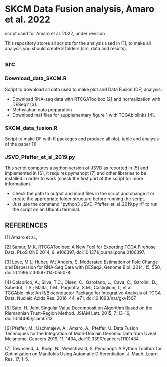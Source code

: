 # SKCM Data Fusion analysis, Amaro et al. 2022
script used for Amaro et al. 2022, under revision

This repository stores all scripts for the analysis used in [1], to make all analysis you should create 3 folders (src, data and results).

## src

### Download_data_SKCM.R
Script to download all data used to make plot and Data Fusion (DF) analysis:
  * Download RNA-seq data with RTCGAToolbox [2] and normalization with DESeq2 [3].
  * Methylation data preparation
  * Download maf files for supplementary figure 1 with TCGAbiolinks [4].

### SKCM_data_fusion.R
Script to make DF with R packages and produce all plot, table and analysis of the paper [1]

### JSVD_Pfeffer_et_al_2019.py
This script computes a python version of JSVD as reported in [5] and implemented in [6], it requires pymanopt [7] and other libraries to be installed in order to work (check the first part of the script for more information).
  * Check the path to output and input files in the script and change it or create the appropriate folder structure before running the script. 
  * Just use the command "python3 JSVD_Pfeffer_et_al_2019.py 4" to run the script on an Ubuntu terminal.



## REFERENCES

[1] Amaro et al., 

[2] Samur, M.K. RTCGAToolbox: A New Tool for Exporting TCGA Firehose Data. PLoS ONE 2014, 9, e106397, doi:10.1371/journal.pone.0106397.

[3] Love, M.I.; Huber, W.; Anders, S. Moderated Estimation of Fold Change and Dispersion for RNA-Seq Data with DESeq2. Genome Biol. 2014, 15, 550, doi:10.1186/s13059-014-0550-8.

[4] Colaprico, A.; Silva, T.C.; Olsen, C.; Garofano, L.; Cava, C.; Garolini, D.; Sabedot, T.S.; Malta, T.M.; Pagnotta, S.M.; Castiglioni, I.; et al. TCGAbiolinks: An R/Bioconductor Package for Integrative Analysis of TCGA Data. Nucleic Acids Res. 2016, 44, e71, doi:10.1093/nar/gkv1507.

[5] Sato, H. Joint Singular Value Decomposition Algorithm Based on the Riemannian Trust-Region Method. JSIAM Lett. 2015, 7, 13–16, doi:10.14495/jsiaml.7.13.

[6] Pfeffer, M.; Uschmajew, A.; Amaro, A.; Pfeffer, U. Data Fusion Techniques for the Integration of Multi-Domain Genomic Data from Uveal Melanoma. Cancers 2019, 11, 1434, doi:10.3390/cancers11101434.

[7] Townsend, J.; Koep, N.; Weinchwald, S. Pymanopt: A Python Toolbox for Optimization on Manifolds Using Automatic Differentiation. J. Mach. Learn. Res. 17, 1–5.
